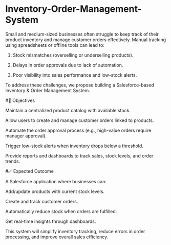 # Inventory-Order-Management-System
Small and medium-sized businesses often struggle to keep track of their product inventory and manage customer orders effectively. Manual tracking using spreadsheets or offline tools can lead to:

1) Stock mismatches (overselling or underselling products).

2) Delays in order approvals due to lack of automation.

3) Poor visibility into sales performance and low-stock alerts.

To address these challenges, we propose building a Salesforce-based Inventory & Order Management System.

#🎯 Objectives

Maintain a centralized product catalog with available stock.

Allow users to create and manage customer orders linked to products.

Automate the order approval process (e.g., high-value orders require manager approval).

Trigger low-stock alerts when inventory drops below a threshold.

Provide reports and dashboards to track sales, stock levels, and order trends.

#✅ Expected Outcome

A Salesforce application where businesses can:

Add/update products with current stock levels.

Create and track customer orders.

Automatically reduce stock when orders are fulfilled.

Get real-time insights through dashboards.

This system will simplify inventory tracking, reduce errors in order processing, and improve overall sales efficiency.
